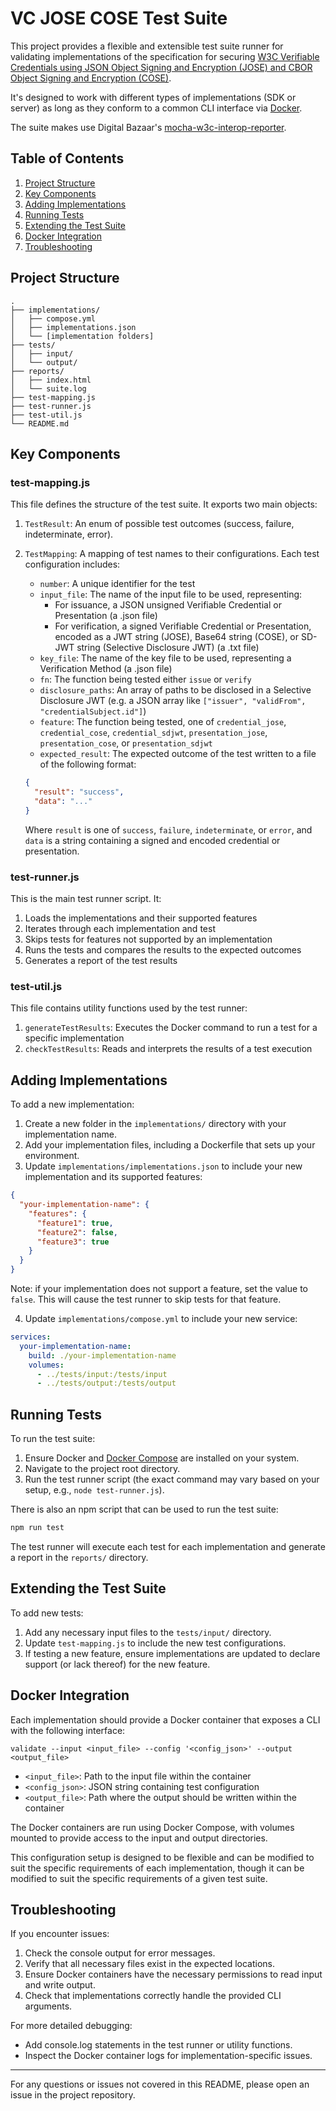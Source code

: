 # VC JOSE COSE Test Suite

This project provides a flexible and extensible test suite runner for validating implementations of the specification
for securing [W3C Verifiable Credentials using JSON Object Signing and Encryption (JOSE) and CBOR Object Signing and
Encryption (COSE)](https://www.w3.org/TR/vc-jose-cose).

It's designed to work with different types of implementations (SDK or server) as long as they conform to a common CLI
interface via [Docker](https://www.docker.com/).

The suite makes use Digital Bazaar's [mocha-w3c-interop-reporter](https://github.com/digitalbazaar/mocha-w3c-interop-reporter).

## Table of Contents

1. [Project Structure](#project-structure)
2. [Key Components](#key-components)
3. [Adding Implementations](#adding-implementations)
4. [Running Tests](#running-tests)
5. [Extending the Test Suite](#extending-the-test-suite)
6. [Docker Integration](#docker-integration)
7. [Troubleshooting](#troubleshooting)

## Project Structure

```
.
├── implementations/
│   ├── compose.yml
│   ├── implementations.json
│   └── [implementation folders]
├── tests/
│   ├── input/
│   └── output/
├── reports/
│   ├── index.html
│   └── suite.log
├── test-mapping.js
├── test-runner.js
├── test-util.js
└── README.md
```

## Key Components

### test-mapping.js

This file defines the structure of the test suite. It exports two main objects:

1. `TestResult`: An enum of possible test outcomes (success, failure, indeterminate, error).
2. `TestMapping`: A mapping of test names to their configurations. Each test configuration includes:
    - `number`: A unique identifier for the test
    - `input_file`: The name of the input file to be used, representing:
      - For issuance, a JSON unsigned Verifiable Credential or Presentation (a .json file)
      - For verification, a signed Verifiable Credential or Presentation, encoded as a JWT string (JOSE), 
        Base64 string (COSE), or SD-JWT string (Selective Disclosure JWT) (a .txt file)
    - `key_file`: The name of the key file to be used, representing a Verification Method (a .json file)
    - `fn`: The function being tested either `issue` or `verify`
    - `disclosure_paths`: An array of paths to be disclosed in a Selective Disclosure JWT (e.g. a JSON array like 
      `["issuer", "validFrom", "credentialSubject.id"]`)
    - `feature`: The function being tested, one of `credential_jose`, `credential_cose`, `credential_sdjwt`, 
      `presentation_jose`, `presentation_cose`, or `presentation_sdjwt`
    - `expected_result`: The expected outcome of the test written to a file of the following format:
    
    ```json
    {
      "result": "success",
      "data": "..."
    }
    ```
    Where `result` is one of `success`, `failure`, `indeterminate`, or `error`, and `data` is a string containing a 
    signed and encoded credential or presentation.

### test-runner.js

This is the main test runner script. It:

1. Loads the implementations and their supported features
2. Iterates through each implementation and test
3. Skips tests for features not supported by an implementation
4. Runs the tests and compares the results to the expected outcomes
5. Generates a report of the test results

### test-util.js

This file contains utility functions used by the test runner:

1. `generateTestResults`: Executes the Docker command to run a test for a specific implementation
2. `checkTestResults`: Reads and interprets the results of a test execution

## Adding Implementations

To add a new implementation:

1. Create a new folder in the `implementations/` directory with your implementation name.
2. Add your implementation files, including a Dockerfile that sets up your environment.
3. Update `implementations/implementations.json` to include your new implementation and its supported features:

```json
{
  "your-implementation-name": {
    "features": {
      "feature1": true,
      "feature2": false,
      "feature3": true
    }
  }
}
```

Note: if your implementation does not support a feature, set the value to `false`. This will cause the test runner to
skip tests for that feature.

4. Update `implementations/compose.yml` to include your new service:

```yaml
services:
  your-implementation-name:
    build: ./your-implementation-name
    volumes:
      - ../tests/input:/tests/input
      - ../tests/output:/tests/output
```

## Running Tests

To run the test suite:

1. Ensure Docker and [Docker Compose](https://docs.docker.com/compose/) are installed on your system.
2. Navigate to the project root directory.
3. Run the test runner script (the exact command may vary based on your setup, e.g., `node test-runner.js`).

There is also an npm script that can be used to run the test suite:

```sh
npm run test
```

The test runner will execute each test for each implementation and generate a report in the `reports/` directory.

## Extending the Test Suite

To add new tests:

1. Add any necessary input files to the `tests/input/` directory.
2. Update `test-mapping.js` to include the new test configurations.
3. If testing a new feature, ensure implementations are updated to declare support (or lack thereof) for the new feature.

## Docker Integration

Each implementation should provide a Docker container that exposes a CLI with the following interface:

```
validate --input <input_file> --config '<config_json>' --output <output_file>
```

- `<input_file>`: Path to the input file within the container
- `<config_json>`: JSON string containing test configuration
- `<output_file>`: Path where the output should be written within the container

The Docker containers are run using Docker Compose, with volumes mounted to provide access to the input and output directories.

This configuration setup is designed to be flexible and can be modified to suit the specific requirements of each implementation,
though it can be modified to suit the specific requirements of a given test suite.

## Troubleshooting

If you encounter issues:

1. Check the console output for error messages.
2. Verify that all necessary files exist in the expected locations.
3. Ensure Docker containers have the necessary permissions to read input and write output.
4. Check that implementations correctly handle the provided CLI arguments.

For more detailed debugging:
- Add console.log statements in the test runner or utility functions.
- Inspect the Docker container logs for implementation-specific issues.

---

For any questions or issues not covered in this README, please open an issue in the project repository.
